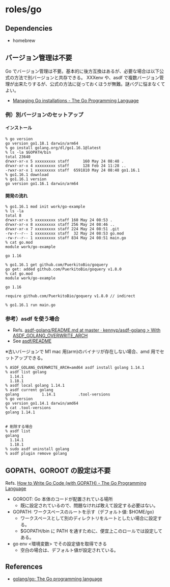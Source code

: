 # roles/go



## Dependencies
- homebrew



## バージョン管理は不要
Go でバージョン管理は不要。基本的に後方互換はあるが、必要な場合は以下公式の方法で別バージョンと共存できる。
XXXenv や、asdf で複数バージョン管理が出来たりするが、公式の方法に従っておくほうが無難。謎バグに悩まなくてよい。

- [Managing Go installations - The Go Programming Language](https://golang.org/doc/manage-install#installing-multiple)


### 例）別バージョンのセットアップ
#### インストール
```
% go version
go version go1.18.1 darwin/arm64
% go install golang.org/dl/go1.16.1@latest
% ls -la $GOPATH/bin
total 23640
drwxr-xr-x 5 xxxxxxxxx staff      160 May 24 08:48 .
drwxr-xr-x 4 xxxxxxxxx staff      128 Feb 24 11:28 ..
-rwxr-xr-x 1 xxxxxxxxx staff  6591810 May 24 08:48 go1.16.1
% go1.16.1 download
% go1.16.1 version
go version go1.16.1 darwin/arm64
```

#### 開発の流れ
```
% go1.16.1 mod init work/go-example
% ls -la
total 8
drwxr-xr-x 5 xxxxxxxxx staff 160 May 24 08:53 .
drwxr-xr-x 8 xxxxxxxxx staff 256 May 24 08:46 ..
drwxr-xr-x 7 xxxxxxxxx staff 224 May 24 08:51 .git
-rw-r--r-- 1 xxxxxxxxx staff  32 May 24 08:53 go.mod
-rw-r--r-- 1 xxxxxxxxx staff 834 May 24 08:51 main.go
% cat go.mod 
module work/go-example

go 1.16

% go1.16.1 get github.com/PuerkitoBio/goquery 
go get: added github.com/PuerkitoBio/goquery v1.8.0
% cat go.mod 
module work/go-example

go 1.16

require github.com/PuerkitoBio/goquery v1.8.0 // indirect

% go1.16.1 run main.go 
```


### 参考）asdf を使う場合
- Refs. [asdf-golang/README.md at master · kennyp/asdf-golang > With ASDF_GOLANG_OVERWRITE_ARCH](https://github.com/kennyp/asdf-golang/blob/master/README.md#with-asdf_golang_overwrite_arch)
- See [asdf/README](../asdf/README.md)

※古いバージョンで M1 mac 用(arm)のバイナリが存在しない場合、amd 用でセットアップできる。

```
% ASDF_GOLANG_OVERWRITE_ARCH=amd64 asdf install golang 1.14.1
% asdf list golang
  1.14.1
  1.18.1
% asdf local golang 1.14.1
% asdf current golang
golang          1.14.1          .tool-versions
% go version
go version go1.14.1 darwin/amd64
% cat .tool-versions 
golang 1.14.1


# 削除する場合
% asdf list                 
golang
  1.14.1
  1.18.1
% sudo asdf uninstall golang
% asdf plugin remove golang
```



## GOPATH、GOROOT の設定は不要
Refs. [How to Write Go Code (with GOPATH) - The Go Programming Language](https://go.dev/doc/gopath_code#GOPATH)

- GOROOT: Go 本体のコードが配置されている場所
  - 既に設定されているので、問題なければ敢えて設定する必要はない。
- GOPATH: ワークスペースのルートを示す（デフォルト値: $HOME/go）
  - ワークスペースとして別のディレクトリをルートとしたい場合に設定する。
  - $GOPATH/bin に PATH を通すために、便宜上このロールでは設定してある。
- go env <環境変数> でその設定値を取得できる
  - 空白の場合は、デフォルト値が設定されている。



## References
- [golang/go: The Go programming language](https://github.com/golang/go)

